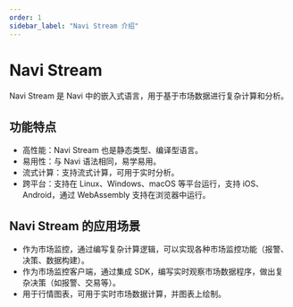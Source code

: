 ```yaml
---
order: 1
sidebar_label: "Navi Stream 介绍"
---
```


# Navi Stream

Navi Stream 是 Navi 中的嵌入式语言，用于基于市场数据进行复杂计算和分析。

## 功能特点

- 高性能：Navi Stream 也是静态类型、编译型语言。
- 易用性：与 Navi 语法相同，易学易用。
- 流式计算：支持流式计算，可用于实时分析。
- 跨平台：支持在 Linux、Windows、macOS 等平台运行，支持 iOS、Android，通过 WebAssembly 支持在浏览器中运行。

## Navi Stream 的应用场景

- 作为市场监控，通过编写复杂计算逻辑，可以实现各种市场监控功能（报警、决策、数据构建）。
- 作为市场监控客户端，通过集成 SDK，编写实时观察市场数据程序，做出复杂决策（如报警、交易等）。
- 用于行情图表，可用于实时市场数据计算，并图表上绘制。
